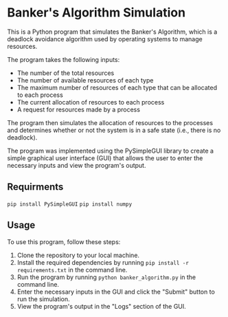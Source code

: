 # Banker's Algorithm Simulation

This is a Python program that simulates the Banker's Algorithm, which is a deadlock avoidance algorithm used by operating systems to manage resources.

The program takes the following inputs:

- The number of the total resources
- The number of available resources of each type
- The maximum number of resources of each type that can be allocated to each process
- The current allocation of resources to each process
- A request for resources made by a process

The program then simulates the allocation of resources to the processes and determines whether or not the system is in a safe state (i.e., there is no deadlock).

The program was implemented using the PySimpleGUI library to create a simple graphical user interface (GUI) that allows the user to enter the necessary inputs and view the program's output.

## Requirments

`pip install PySimpleGUI`
`pip install numpy`

## Usage

To use this program, follow these steps:

1. Clone the repository to your local machine.
2. Install the required dependencies by running `pip install -r requirements.txt` in the command line.
3. Run the program by running `python banker_algorithm.py` in the command line.
4. Enter the necessary inputs in the GUI and click the "Submit" button to run the simulation.
5. View the program's output in the "Logs" section of the GUI.

